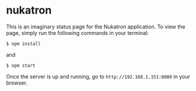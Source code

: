 # nukatron

This is an imaginary status page for the Nukatron application. To view the page, simply run the following commands in your terminal:

`$ npm install` 

and

`$ npm start`

Once the server is up and running, go to `http://192.168.1.151:8080` in your browser.
